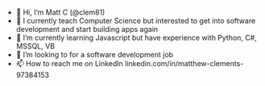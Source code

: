 - 👋 Hi, I’m Matt C (@clem81)
- 👀 I currently teach Computer Science but interested to get into software development and start building apps again
- 🌱 I’m currently learning Javascript but have experience with Python, C#, MSSQL, VB
- 💞️ I’m looking to for a software development job
- 📫 How to reach me on LinkedIn linkedin.com/in/matthew-clements-97384153

<!---
clem81/clem81 is a ✨ special ✨ repository because its `README.md` (this file) appears on your GitHub profile.
You can click the Preview link to take a look at your changes.
--->
